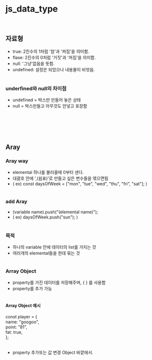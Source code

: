 # js_data_type
<br>

## 자료형
 - true: 2진수의 1처럼 '참'과 '켜짐'을 의미함.
 - flase: 2진수의 0처럼 '거짓'과 '꺼짐'을 의미함.
 - null: '그냥'없음을 뜻함.
 - undefined: 설정은 되었으나 내용물이 비엇음.
<br><br>

### underfined와 null의 차이점
 - undefined = 박스만 만들어 놓은 상태
 - null = 박스만들고 아무것도 안넣고 포장함
<br><br><br><br><br><br>

## Aray

### Aray way
 - elemental 하나를 불러올때 0부터 센다.
 - 대괄호 안에 ',(쉼표)'로 만들고 싶은 변수들을 엮으면됨
 - ( ex) const daysOfWeek = ["mon", "tue", "wed", "thu", "fri", "sat"]; )
<br><br>

### add Aray 
 - (variable name).push("(elemental name)");
 - ( ex) daysOfWeek.push("sun"); )
<br><br>

### 목적
 - 하나의 variable 안에 데이터의 list를 가지는 것
 - 여러개의 elemental들을 한데 묶는 것
<br><br>

### Array Object
 - property를 가진 데이터를 저장해주며, { } 를 사용함
 - property를 추가 가능
<br><br>

#### Array Object 예시
 const player = {<br>
    name: "googoo",<br>
    point: "81",<br>
    fat: true,<br>
};<br><br>

- property 추가또는 값 변경 Object 바깥에서. 
